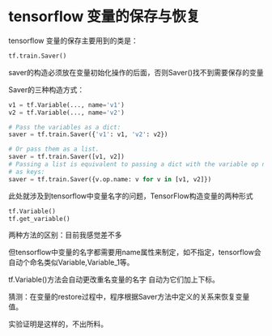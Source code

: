 #            tensorflow 变量的保存与恢复

tensorflow 变量的保存主要用到的类是：

```python
tf.train.Saver()
```

saver的构造必须放在变量初始化操作的后面，否则Saver()找不到需要保存的变量

Saver的三种构造方式：

```python
v1 = tf.Variable(..., name='v1')
v2 = tf.Variable(..., name='v2')

# Pass the variables as a dict:
saver = tf.train.Saver({'v1': v1, 'v2': v2})

# Or pass them as a list.
saver = tf.train.Saver([v1, v2])
# Passing a list is equivalent to passing a dict with the variable op names
# as keys:
saver = tf.train.Saver({v.op.name: v for v in [v1, v2]})
```

此处就涉及到tensorflow中变量名字的问题，TensorFlow构造变量的两种形式

```python
tf.Variable()
tf.get_variable()
```

两种方法的区别：目前我感觉差不多

但tensorflow中变量的名字都需要用name属性来制定，如不指定，tensorflow会自动个命名类似Variable,Variable_1等。

tf.Variable()方法会自动更改重名变量的名字 自动为它们加上下标。

猜测：在变量的restore过程中，程序根据Saver方法中定义的关系来恢复变量值。

实验证明是这样的，不出所料。